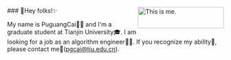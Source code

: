 <img src="https://github.com/pgcai/pgcai/blob/main/tju_a1.png?raw=true" width = "200" height = "50" alt="This is me." align=right />
### 🌈Hey folks!✨


<!--
**antonkomarev/antonkomarev** is a ✨ _special_ ✨ repository because its `README.md` (this file) appears on your GitHub profile.

Here are some ideas to get you started:

- 🔭 I’m currently working on ...
- 🌱 I’m currently learning ...
- 👯 I’m looking to collaborate on ...
- 🤔 I’m looking for help with ...
- 💬 Ask me about ...
- 📫 How to reach me: ...
- 😄 Pronouns: ...
- ⚡ Fun fact: ...
-->

My name is PuguangCai👨‍🎓 and I'm a graduate student at Tianjin University🎓.
I am looking for a job as an algorithm engineer👨‍💻. 
If you recognize my ability💪, please contact me📧(pgcai@tju.edu.cn).

